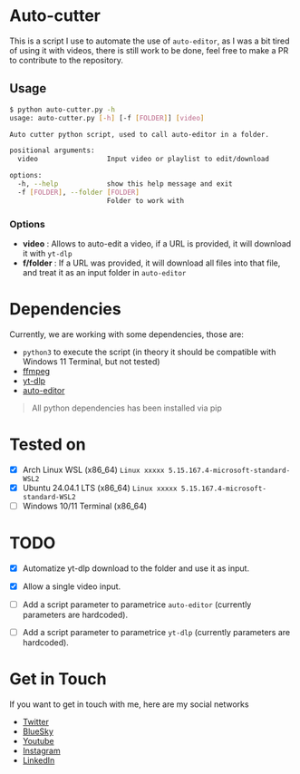# Auto-cutter
This is a script I use to automate the use of `auto-editor`, as I was a bit tired of using it with videos, there is still work to be done, feel free to make a PR to contribute to the repository.

## Usage
``` bash
$ python auto-cutter.py -h
usage: auto-cutter.py [-h] [-f [FOLDER]] [video]

Auto cutter python script, used to call auto-editor in a folder.

positional arguments:
  video                 Input video or playlist to edit/download

options:
  -h, --help            show this help message and exit
  -f [FOLDER], --folder [FOLDER]
                        Folder to work with
```

### Options
- **video** : Allows to auto-edit a video, if a URL is provided, it will download it with `yt-dlp`
- **f/folder** : If a URL was provided, it will download all files into that file, and treat it as an input folder in `auto-editor`

# Dependencies
Currently, we are working with some dependencies, those are:
- `python3` to execute the script (in theory it should be compatible with Windows 11 Terminal, but not tested)
- [ffmpeg](https://www.ffmpeg.org/)
- [yt-dlp](https://github.com/yt-dlp/yt-dlp)
- [auto-editor](https://github.com/WyattBlue/auto-editor)

> All python dependencies has been installed via pip

# Tested on
- [x] Arch Linux WSL (x86_64) `Linux xxxxx 5.15.167.4-microsoft-standard-WSL2`
- [x] Ubuntu 24.04.1 LTS  (x86_64) `Linux xxxxx 5.15.167.4-microsoft-standard-WSL2`
- [ ] Windows 10/11 Terminal (x86_64)

# TODO
- [x] Automatize yt-dlp download to the folder and use it as input.
- [x] Allow a single video input.
- [ ] Add a script parameter to parametrice `auto-editor` (currently parameters are hardcoded).
- [ ] Add a script parameter to parametrice `yt-dlp` (currently parameters are hardcoded).


# Get in Touch
If you want to get in touch with me, here are my social networks
- [Twitter](https://x.com/conPdePABLO)
- [BlueSky](https://bsky.app/profile/theapoca.bsky.social)
- [Youtube](https://www.youtube.com/@conpdepab)
- [Instagram](https://www.instagram.com/conpdepab/)
- [LinkedIn](https://www.linkedin.com/in/parequena/)
